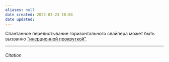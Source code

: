 ```yaml
---
aliases: null
date created: 2022-03-23 10:04
date updated:
---
```


Спантанное перелистывание горизонтального свайпера может быть вызванно [“инерционной прокруткой”](https://appleinsider.ru/mac-os-x/kak-otklyuchit-inercionnuyu-prokrutku-na-vashem-mac.html).

---

###### Citation

